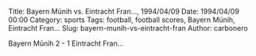 Title: Bayern Münih vs. Eintracht Fran…, 1994/04/09
Date: 1994/04/09 00:00
Category: sports
Tags: football, football scores, Bayern Münih, Eintracht Fran…
Slug: bayern-munih-vs-eintracht-fran
Author: carbonero


Bayern Münih 2 - 1 Eintracht Fran…

